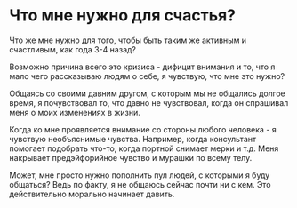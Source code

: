 # Что мне нужно для счастья? 

Что же мне нужно для того, чтобы быть таким же активным и счастливым, как года 3-4 назад?

Возможно причина всего это кризиса - дифицит внимания и то, что я мало чего рассказываю людям о себе, я чувствую, что мне это нужно?

Общаясь со своими давним другом, с которым мы не общались долгое время, я почувствовал то, что давно не чувствовал, когда он спрашивал меня о моих изменениях в жизни.

Когда ко мне проявляется внимание со стороны любого человека - я чувствую необъяснимые чувства. Например, когда консультант помогает подобрать что-то, когда портной снимает мерки и т.д. Меня накрывает предэйфорийное чувство и мурашки по всему телу.

Может, мне просто нужно пополнить пул людей, с которыми я буду общаться? Ведь по факту, я не общаюсь сейчас почти ни с кем. Это действительно морально начинает давить.